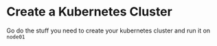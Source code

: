 # Create a Kubernetes Cluster

Go do the stuff you need to create your kubernetes cluster and run it on `node01`
